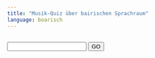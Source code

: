 ```yaml
---
title: "Musik-Quiz über bairischen Sprachraum"
language: boarisch
---
```

<quiz>
    <h3 id="quiz_instruction"></h3>
    <h2 id="quiz_question"></h2>
    <div id="answer_type_text_input">
        <input type="text" autocomplete="off" autocorrect="off" dir="ltr" id="quiz_answer_text" maxlength="64" name="quiz_answer_text" placeholder="" spellcheck="false" title="Answer" value="">
        <button id="quiz_evaluate_button_answer_text" class="quiz_button">GO</button>
    </div>
    <div id="answer_type_single_choice">
        <ul id="quiz_answers_ul" class="quiz_answers">
        </ul>
    </div>
    <div id="quiz_evaluation"></div>
    <div id="quiz_evaluation_correct_answers" class="quiz_evaluation_correct"></div>
    <div id="quiz_evaluation_wrong_answers" class="quiz_evaluation_wrong"></div>
    <div id="quiz_next_button"></div>
</quiz>

<script language="javascript" src="/assets/js/quiz_data_german.js"></script>